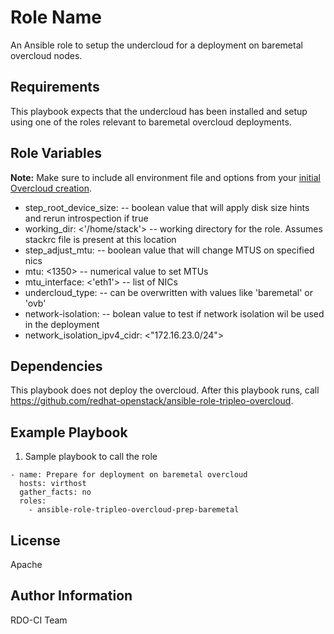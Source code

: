 Role Name
=========

An Ansible role to setup the undercloud for a deployment on baremetal overcloud nodes.

Requirements
------------

This  playbook expects that the undercloud has been installed and setup using one of the roles relevant to baremetal overcloud deployments.

Role Variables
--------------

**Note:** Make sure to include all environment file and options from your [initial Overcloud creation](https://access.redhat.com/documentation/en-US/Red_Hat_Enterprise_Linux_OpenStack_Platform/7/html/Director_Installation_and_Usage/sect-Scaling_the_Overcloud.html).

- step_root_device_size: <false> -- boolean value that will apply disk size hints and rerun introspection if true
- working_dir: <'/home/stack'> -- working directory for the role. Assumes stackrc file is present at this location
- step_adjust_mtu: <false> -- boolean value that will change MTUS on specified nics
- mtu: <1350> -- numerical value to set MTUs
- mtu_interface: <'eth1'> -- list of NICs
- undercloud_type: <virtual> -- can be overwritten with values like 'baremetal' or 'ovb'
- network-isolation: <true> -- bolean value to test if network isolation wil be used in the deployment
- network_isolation_ipv4_cidr: <"172.16.23.0/24">

Dependencies
------------

This playbook does not deploy the overcloud. After this playbook runs, call https://github.com/redhat-openstack/ansible-role-tripleo-overcloud.

Example Playbook
----------------

  1. Sample playbook to call the role

    - name: Prepare for deployment on baremetal overcloud
      hosts: virthost
      gather_facts: no
      roles:
        - ansible-role-tripleo-overcloud-prep-baremetal

License
-------

Apache

Author Information
------------------

RDO-CI Team

